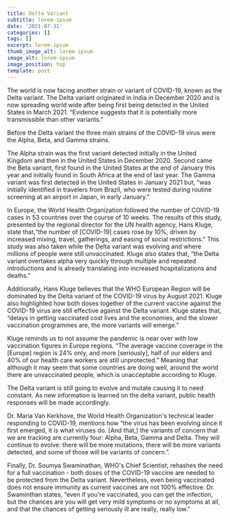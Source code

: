 ```yaml
---
title: Delta Variant
subtitle: lorem-ipsum
date: '2021-07-31'
categories: []
tags: []
excerpt: lorem-ipsum
thumb_image_alt: lorem-ipsum
image_alt: lorem-ipsum
image_position: top
template: post
---
```

The world is now facing another strain or variant of COVID-19, known as the Delta variant. The Delta variant originated in India in December 2020 and is now spreading world wide after being first being detected in the United States in March 2021. “Evidence suggests that it is potentially more transmissible than other variants."

Before the Delta variant the three main strains of the COVID-19 virus were the Alpha, Beta, and Gamma strains. 

The Alpha strain was the first variant detected initially in the United Kingdom and then in the United States in December 2020. Second came the Beta variant, first found in the United States at the end of January this year and initially found in South Africa at the end of last year. The Gamma variant was first detected in the United States in January 2021 but, “was initially identified in travelers from Brazil, who were tested during routine screening at an airport in Japan, in early January.”

In Europe, the World Health Organization followed the number of COVID-19 cases in 53 countries over the course of 10 weeks. The results of this study, presented by the regional director for the UN health agency, Hans Kluge, state that,“the number of \[COVID-19] cases rose by 10%, driven by increased mixing, travel, gatherings, and easing of social restrictions.” This study was also taken while the Delta variant was evolving and where millions of people were still unvaccinated. Kluge also states that, “the Delta variant overtakes alpha very quickly through multiple and repeated introductions and is already translating into increased hospitalizations and deaths.”

Additionally, Hans Kluge believes that the WHO European Region will be dominated by the Delta variant of the COVID-19 virus by August 2021. Kluge also highlighted how both doses together of the current vaccine against the COVID-19 virus are still effective against the Delta variant. Kluge states that, “delays in getting vaccinated cost lives and the economies, and the slower vaccination programmes are, the more variants will emerge.”

Kluge reminds us to not assume the pandemic is near over with low vaccination figures in Europe regions. “The average vaccine coverage in the \[Europe] region is 24% only, and more \[seriously], half of our elders and 40% of our health care workers are still unprotected.” Meaning that although it may seem that some countries are doing well, around the world there are unvaccinated people, which is unacceptable according to Kluge.


The Delta variant is still going to evolve and mutate causing it to need constant. As new information is learned on the delta variant, public health responses will be made accordingly.

Dr. Maria Van Kerkhove, the World Health Organization's technical leader responding to COVID-19, mentions how “the virus has been evolving since it first emerged, it is what viruses do. \[And that,] the variants of concern that we are tracking are currently four: Alpha, Beta, Gamma and Delta. They will continue to evolve: there will be more mutations, there will be more variants detected, and some of those will be variants of concern.”.

Finally, Dr. Soumya Swaminathan, WHO's Chief Scientist, rehashes the need for a full vaccination - both doses of the COVID-19 vaccine are needed to be protected from the Delta variant. Nevertheless, even being vaccinated does not ensure immunity as current vaccines are not 100% effective. Dr. Swaminthan states, “even if you're vaccinated, you can get the infection, but the chances are you will get very mild symptoms or no symptoms at all, and that the chances of getting seriously ill are really, really low.”
